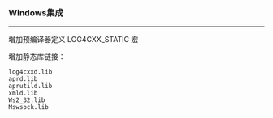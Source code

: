### Windows集成
--------------------------------------------------

增加预编译器定义 LOG4CXX_STATIC 宏

增加静态库链接：
	
	log4cxxd.lib
	aprd.lib
	aprutild.lib
	xmld.lib
	Ws2_32.lib
	Mswsock.lib
	